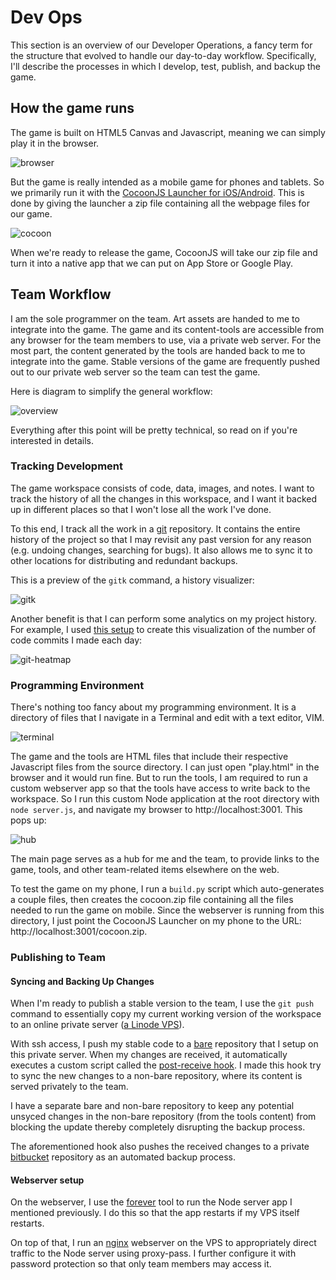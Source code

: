 # Dev Ops

This section is an overview of our Developer Operations, a fancy term for the
structure that evolved to handle our day-to-day workflow.  Specifically, I'll
describe the processes in which I develop, test, publish, and backup the game.

## How the game runs

The game is built on HTML5 Canvas and Javascript, meaning we can simply play it
in the browser.

![browser](img/browser.png)

But the game is really intended as a mobile game for phones and tablets.  So we
primarily run it with the [CocoonJS Launcher for
iOS/Android](http://wiki.ludei.com/cocoonjs:launcherapp).  This is done by
giving the launcher a zip file containing all the webpage files for our game.

![cocoon](img/cocoon.png)

When we're ready to release the game, CocoonJS will take our zip file and turn
it into a native app that we can put on App Store or Google Play.

## Team Workflow

I am the sole programmer on the team.  Art assets are handed to me to integrate
into the game.  The game and its content-tools are accessible from any browser
for the team members to use, via a private web server.  For the most part, the
content generated by the tools are handed back to me to integrate into the
game.  Stable versions of the game are frequently pushed out to our private web
server so the team can test the game.

Here is diagram to simplify the general workflow:

![overview](img/devops.png)

Everything after this point will be pretty technical, so read on if you're
interested in details.

### Tracking Development

The game workspace consists of code, data, images, and notes.  I want to track the
history of all the changes in this workspace, and I want it backed up in
different places so that I won't lose all the work I've done.

To this end, I track all the work in a [git](http://git-scm.com/) repository.
It contains the entire history of the project so that I may revisit any past
version for any reason (e.g. undoing changes, searching for bugs).  It also
allows me to sync it to other locations for distributing and redundant backups.

This is a preview of the `gitk` command, a history visualizer:

![gitk](img/gitk.png)

Another benefit is that I can perform some analytics on my project history.
For example, I used [this setup](work/git-heatmap) to create this visualization
of the number of code commits I made each day:

![git-heatmap](img/git-heatmap.png)

### Programming Environment

There's nothing too fancy about my programming environment.  It is a directory
of files that I navigate in a Terminal and edit with a text editor,
VIM.

![terminal](img/terminal.png)

The game and the tools are HTML files that include their respective Javascript
files from the source directory.  I can just open "play.html" in the browser
and it would run fine.  But to run the tools, I am required to run a custom
webserver app so that the tools have access to write back to the workspace.  So
I run this custom Node application at the root directory with `node server.js`,
and navigate my browser to http://localhost:3001.  This pops up:

![hub](img/hub.png)

The main page serves as a hub for me and the team, to provide links to the
game, tools, and other team-related items elsewhere on the web.

To test the game on my phone, I run a `build.py` script which auto-generates a
couple files, then creates the cocoon.zip file containing all the files needed
to run the game on mobile.  Since the webserver is running from this directory,
I just point the CocoonJS Launcher on my phone to the URL:
http://localhost:3001/cocoon.zip.

### Publishing to Team

#### Syncing and Backing Up Changes

When I'm ready to publish a stable version to the team, I use the `git push`
command to essentially copy my current working version of the workspace to an
online private server ([a Linode VPS](https://www.linode.com/)).

With ssh access, I push my stable code to a
[bare](http://git-scm.com/book/ch4-2.html) repository that I setup on this
private server.  When my changes are received, it automatically executes a
custom script called the [post-receive
hook](http://git-scm.com/book/en/Customizing-Git-Git-Hooks).  I made this hook
try to sync the new changes to a non-bare repository, where its content is served
privately to the team.

I have a separate bare and non-bare repository to keep any potential unsyced
changes in the non-bare repository (from the tools content) from blocking the
update thereby completely disrupting the backup process.

The aforementioned hook also pushes the received changes to a private
[bitbucket](https://bitbucket.org) repository as an automated backup process.

#### Webserver setup

On the webserver, I use the [forever](https://npmjs.org/package/forever) tool
to run the Node server app I mentioned previously.  I do this so that the
app restarts if my VPS itself restarts.

On top of that, I run an [nginx](http://wiki.nginx.org/) webserver on the VPS
to appropriately direct traffic to the Node server using proxy-pass. I further
configure it with password protection so that only team members may access it.

